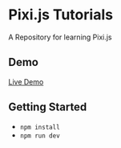# Pixi.js Tutorials

A Repository for learning Pixi.js

## Demo

[Live Demo](https://seanjiangsh.github.io/pixi.js-tutorials)

## Getting Started

- `npm install`
- `npm run dev`
